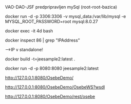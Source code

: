 VAO-DAO-JSF
predpripravljen mySql (root-root-bazica)

docker run -d -p 3306:3306 -v mysql_data:/var/lib/mysql -e MYSQL_ROOT_PASSWORD=root mysql:8.0.27

docker exec -it 4d bash

docker inspect 86 | grep "IPAddress"

-->IP v standalone!

docker build -t=jeesample2:latest .

docker run -d -p 8080:8080 jeesample2:latest

http://127.0.0.1:8080/OsebeDemo/

http://127.0.0.1:8080/OsebeDemo/OsebeWS?wsdl

http://127.0.0.1:8080/OsebeDemo/rest/osebe